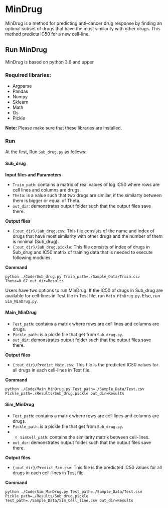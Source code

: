 # MinDrug
MinDrug is a method for predicting anti-cancer drug response by finding an optimal subset of drugs that have the most similarity with other drugs. This method predicts IC50 for a new cell-line.

## Run MinDrug
MinDrug is based on python 3.6 and upper

### Required libraries:
- Argparse
- Pandas
- Numpy
- Sklearn
- Math
- Os
- Pickle
 
**Note:**
Please make sure that these libraries are installed.
### Run 
At the first, Run `Sub_drug.py` as follows:
#### Sub_drug
**Input files and Parameters**
- `Train_path`: contains a matrix of real values of log IC50 where rows are cell lines and columns are drugs.
- `Theta`: is a value such that two drugs are similar, if the similarty between them is bigger or equal of Theta.
- `out_dir`: demonstrates output folder such that the output files save there.

**Output files**
- `{:out_dir}/Sub_drug.csv`: This file consists of the name and index of drugs that have most similarity with other drugs and the number of them is minimal (Sub_drug).
-  `{:out_dir}/Sub_drug.pickle`: This file consists of index of drugs in Sub_drug and IC50 matrix of training data that is needed to execute following modules.

**Command**
```
python ./Code/Sub_drug.py Train_path=./Sample_Data/Train.csv Theta=0.67 out_dir=Results
```
Users have two options to run MinDrug. If the IC50 of drugs in Sub_drug are available for cell-lines in Test file in Test file, run `Main_MinDrug.py`. Else, run `Sim_MinDrug.py`.
#### Main_MinDrug
- `Test_path`: contains a matrix where rows are cell lines and columns are drugs.
- `Pickle_path`: is a pickle file that get from `Sub_drug.py`. 
- `out_dir`: demonstrates output folder such that the output files save there.

**Output files**
- `{:out_dir}/Predict_Main.csv`: This file is the predicted IC50 values for all drugs in each cell-lines in Test file. 

**Command**
```
python ./Code/Main_MinDrug.py Test_path=./Sample_Data/Test.csv Pickle_path=./Results/Sub_drug.pickle out_dir=Results
```
#### Sim_MinDrug
- `Test_path`: contains a matrix where rows are cell lines and columns are drugs.
- `Pickle_path`: is a pickle file that get from `Sub_drug.py`. 
- - `SimCell_path`: contains the similarity matrix between cell-lines.
- `out_dir`: demonstrates output folder such that the output files save there.

**Output files**
- `{:out_dir}/Predict_Sim.csv`: This file is the predicted IC50 values for all drugs in each cell-lines in Test file. 

**Command**
```
python ./Code/Sim_MinDrug.py Test_path=./Sample_Data/Test.csv Pickle_path=./Results/Sub_drug.pickle Test_path=./Sample_Data/Sim_Cell_line.csv out_dir=Results
```
